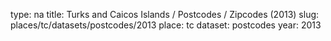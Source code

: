 type: na
title: Turks and Caicos Islands / Postcodes / Zipcodes (2013)
slug: places/tc/datasets/postcodes/2013
place: tc
dataset: postcodes
year: 2013

